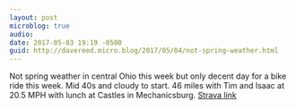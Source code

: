 ```yaml
---
layout: post
microblog: true
audio: 
date: 2017-05-03 19:19 -0500
guid: http://davereed.micro.blog/2017/05/04/not-spring-weather.html
---
```

Not spring weather in central Ohio this week but only decent day for a bike ride this week. Mid 40s and cloudy to start. 46 miles with Tim and Isaac at 20.5 MPH with lunch at Castles in Mechanicsburg. [Strava link](https://www.strava.com/activities/969387796)
